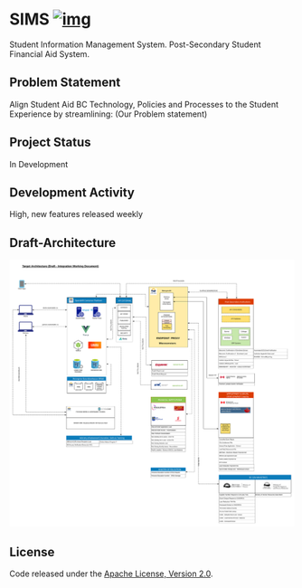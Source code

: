 # SIMS [![img](https://img.shields.io/badge/Lifecycle-Experimental-339999)](https://github.com/bcgov/repomountie/blob/master/doc/lifecycle-badges.md)

Student Information Management System. Post-Secondary Student Financial Aid System. 

## Problem Statement

Align Student Aid BC Technology, Policies and Processes to the Student Experience by streamlining:  (Our Problem statement)

## Project Status

In Development

## Development Activity

High, new features released weekly

## Draft-Architecture

![Draft Architecture](DraftArchitecture.jpg)

## License

Code released under the [Apache License, Version 2.0](./LICENSE).

